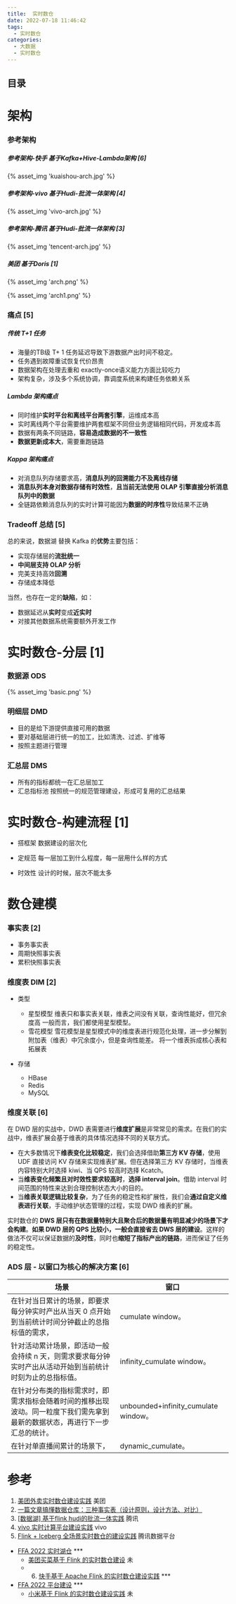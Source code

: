 ```yaml
---
title:  实时数仓
date: 2022-07-18 11:46:42
tags:
  - 实时数仓
categories:
  - 大数据  
  - 实时数仓
---
```


<p></p>
<!-- more -->

## 目录
<!-- toc -->

# 架构
### 参考架构

##### 参考架构-快手 基于Kafka+Hive-Lambda架构   [6]

{% asset_img 'kuaishou-arch.jpg' %}


##### 参考架构-vivo 基于Hudi-批流一体架构   [4]

{% asset_img 'vivo-arch.jpg' %}


##### 参考架构-腾讯 基于Hudi-批流一体架构 [3]

{% asset_img 'tencent-arch.jpg' %}

##### 美团 基于Doris [1] 

{% asset_img 'arch.png' %}

{% asset_img 'arch1.png' %}

### 痛点 [5]

#####  传统 T+1 任务

- 海量的TB级 T+ 1 任务延迟导致下游数据产出时间不稳定。
- 任务遇到故障重试恢复代价昂贵
- 数据架构在处理去重和 exactly-once语义能力方面比较吃力
- 架构复杂，涉及多个系统协调，靠调度系统来构建任务依赖关系

#####  Lambda 架构痛点

- 同时维护**实时平台和离线平台两套引擎**，运维成本高
- 实时离线两个平台需要维护两套框架不同但业务逻辑相同代码，开发成本高
- 数据有两条不同链路，**容易造成数据的不一致性**
- **数据更新成本大**，需要重跑链路

#####  Kappa 架构痛点

- 对消息队列存储要求高，**消息队列的回溯能力不及离线存储**
- **消息队列本身对数据存储有时效性**，**且当前无法使用 OLAP 引擎直接分析消息队列中的数据**
- 全链路依赖消息队列的实时计算可能因为**数据的时序性**导致结果不正确

### Tradeoff   总结 [5]

总的来说，数据湖 替换 Kafka 的**优势**主要包括：

- 实现存储层的**流批统一**
- **中间层支持 OLAP 分析**
- 完美支持高效**回溯**
- 存储成本降低

当然，也存在一定的**缺陷**，如：

- 数据延迟从**实时**变成**近实时**
- 对接其他数据系统需要额外开发工作


#  实时数仓-分层 [1]

### 数据源  ODS

{% asset_img 'basic.png' %}



### 明细层 DMD

+ 目的是给下游提供直接可用的数据
+ 要对基础层进行统一的加工，比如清洗、过滤、扩维等
+ 按照主题进行管理

### 汇总层 DMS

+ 所有的指标都统一在汇总层加工
+ 汇总指标池
  按照统一的规范管理建设，形成可复用的汇总结果



# 实时数仓-构建流程 [1]

+ 搭框架
  数据建设的层次化

+ 定规范
  每一层加工到什么程度，每一层用什么样的方式

+ 时效性
  设计的时候，层次不能太多  



# 数仓建模 

###  事实表  [2]

+ 事务事实表   
+ 周期快照事实表 
+ 累积快照事实表 

###  维度表 DIM [2]
+ 类型
  + 星型模型
    维表只和事实表关联，维表之间没有关联，查询性能好，但冗余度高
    一般而言，我们都使用星型模型。
  + 雪花模型
    雪花模型是星型模式中的维度表进行规范化处理，进一步分解到附加表（维表）中冗余度小，但是查询性能差。
    将一个维表拆成核心表和拓展表

+ 存储
  + HBase
  + Redis
  + MySQL



###  维度关联 [6]

在 DWD 层的实战中，DWD 表需要进行**维度扩展**是非常常见的需求。在我们的实战中，维表扩展会基于维表的具体情况选择不同的关联方式。

-  在大多数情况下**维表变化比较稳定**，我们会选择借助**第三方 KV 存储**，使用 UDF 直接访问 KV 存储来实现维表扩展。但在选择第三方 KV 存储时，当维表内容特别大时选择 kiwi、当 QPS 较高时选择 Kcatch。
- 当**维表变化频繁且对时效性要求较高时**，**选择 interval join**。借助 interval 时间范围的特性来达到合理控制状态大小的目的。
- 当**维表关联逻辑比较复杂**，为了任务的稳定性和扩展性，我们会**通过自定义维表进行关联**，手动维护状态管理的过程，实现 DWD 维表的扩展。

实时数仓的 **DWS 层只有在数据量特别大且聚合后的数据量有明显减少的场景下才会构建**。**如果 DWD 层的 QPS 比较小，一般会直接省去 DWS 层的建设**。这样的做法不仅可以保证数据的**及时性**，同时也**缩短了指标产出的链路**，进而保证了任务的稳定性。



### ADS 层 - 以窗口为核心的解决方案 [6]

| 场景                                                         | 窗口                                 |
| ------------------------------------------------------------ | ------------------------------------ |
| 在针对当日累计的场景，即要求每分钟实时产出从当天 0 点开始到当前统计时间分钟截止的总指标值的需求， | cumulate window。                    |
| 针对活动累计场景，即活动一般会持续 n 天，则需求要求每分钟实时产出从活动开始到当前统计时刻为止的总指标值。 | infinity_cumulate window。           |
| 在针对分布类的指标需求时，即需求指标会随着时间的推移出现波动。同一粒度下我们需先拿到最新的数据状态，再进行下一步汇总的统计。 | unbounded+infinity_cumulate window。 |
| 在针对单直播间累计的场景下，                                 | dynamic_cumulate。                   |





# 参考

1. [美团外卖实时数仓建设实践](https://tech.meituan.com/2021/08/26/data-warehouse-in-meituan-waimai.html)  美团 
2. [一篇文章搞懂数据仓库：三种事实表（设计原则，设计方法、对比）](https://notomato.blog.csdn.net/article/details/110635856)
3. [[数据湖] 基于flink hudi的批流一体实践](https://zhuanlan.zhihu.com/p/523028640) 腾讯  
4. [vivo 实时计算平台建设实践](https://zhuanlan.zhihu.com/p/594928870)  vivo 
5. [Flink + Iceberg 全场景实时数仓的建设实践](https://zhuanlan.zhihu.com/p/347660549)  腾讯数据平台


+ [FFA 2022 实时湖仓](https://flink-learning.org.cn/activity/detail/9075f73ecfd2b87c6c7fbe7d79ad58ca)  ***
   + [美团买菜基于 Flink 的实时数仓建设](https://xie.infoq.cn/article/3c80a350e06d88e85d34f4008)  未
   + 6. [快手基于 Apache Flink 的实时数仓建设实践](https://flink-learning.org.cn/article/detail/de3aa90d2f02195e65e721c1f2a434e1)  *** 
+ [FFA 2022 平台建设](https://flink-learning.org.cn/activity/detail/d3d092c45467c40fb8526c4ec2141be2)  ***
   + [小米基于 Flink 的实时数仓建设实践](https://xie.infoq.cn/article/acf64bbe900ec426b8699f094) 未
     
     









